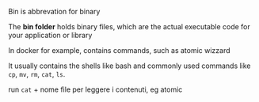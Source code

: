 Bin is abbrevation for binary

The **bin folder** holds binary files, which are the actual executable code for your application or library

In docker for example, contains commands, such as atomic wizzard



It usually contains the shells like bash and commonly used commands like `cp`, `mv`, `rm`, `cat`, `ls`.



run `cat` + nome file per leggere i contenuti, eg atomic





